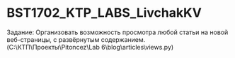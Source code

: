 # BST1702_KTP_LABS_LivchakKV
Задание:
  Организовать возможность просмотра любой статьи на новой веб-страницы, с развёрнутым содержанием. (C:\КТП\Проекты\Pitoncez\Lab 6\blog\articles\views.py)

